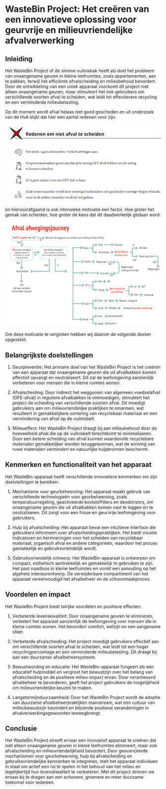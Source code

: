 # WasteBin Project: Het creëren van een innovatieve oplossing voor geurvrije en milieuvriendelijke afvalverwerking

## Inleiding

Het WasteBin Project of de slimme vuilnisbak heeft als doel het probleem van onaangename geuren in kleine leefruimtes, zoals appartementen, aan te pakken, terwijl het efficiënte afvalscheiding en milieubehoud bevordert. Door de ontwikkeling van een uniek apparaat voorkomt dit project niet alleen onaangename geuren, maar stimuleert het ook gebruikers om verschillende soorten afval te scheiden, wat leidt tot effectievere recycling en een verminderde milieubelasting.

Op dit moment wordt afval helaas niet goed gescheden en uit onderzoek van de HvA blijkt dat hier een aantal redenen voor zijn.

![redenen om afval niet te scheiden](redenenomafvalniettescheiden.png)

en hiervoorafgaand is ook intrinsieke motivatie een factor. Hoe groter het gemak van scheiden, hoe groter de kans dat dit daadwerkelijk gedaan word.

![afval afwegingjourney](afval_afwegingsjourney.png)

Om deze motivatie te vergroten hebben wij daarom de volgende doelen opgesteld.

## Belangrijkste doelstellingen

1. Geurpreventie: Het primaire doel van het WasteBin Project is het creëren van een apparaat dat onaangename geuren die uit afvalbakken komen effectief opvangt en neutraliseert. Dit zal de leefomgeving aanzienlijk verbeteren voor mensen die in kleine ruimtes wonen.

2. Afvalscheiding: Door indirect het weggooien van algemeen voedselafval (GFE-afval) in reguliere afvalbakken te ontmoedigen, stimuleert het project de scheiding van verschillende soorten afval. Dit moedigt gebruikers aan om milieuvriendelijke praktijken te omarmen, wat resulteert in gemakkelijkere sortering van recyclebaar materiaal en een vermindering van afval op de vuilnisbelt.

3. Milieueffect: Het WasteBin Project draagt bij aan milieubehoud door de hoeveelheid afval die op de vuilnisbelt terechtkomt te minimaliseren. Door een betere scheiding van afval kunnen waardevolle recyclebare materialen gemakkelijker worden teruggewonnen, wat de winning van ruwe materialen vermindert en natuurlijke hulpbronnen beschermt.

## Kenmerken en functionaliteit van het apparaat

Het WasteBin-apparaat heeft verschillende innovatieve kenmerken om zijn doelstellingen te bereiken:

1. Mechanisme voor geurbeheersing: Het apparaat maakt gebruik van verschillende technologieën voor geurbeheersing, zoals temperatuurregeling, geactiveerde koolstoffilters en deodorizers, om onaangename geuren die uit afvalbakken komen vast te leggen en te neutraliseren. Dit zorgt voor een frisse en geurvrije leefomgeving voor gebruikers.

2. Hulp bij afvalscheiding: Het apparaat bevat een intuïtieve interface die gebruikers informeert over afvalscheidingspraktijken. Het biedt visuele indicatoren en herinneringen voor het scheiden van recyclebaar materiaal, organisch afval en andere categorieën, waardoor het proces gemakkelijk en gebruiksvriendelijk wordt.

3. Gebruiksvriendelijk ontwerp: Het WasteBin-apparaat is ontworpen om compact, esthetisch aantrekkelijk en gemakkelijk te gebruiken te zijn. Het past naadloos in kleine leefruimtes en vormt een aanvulling op het algehele interieurontwerp. De verwijderbare compartiment van het apparaat vereenvoudigd het afvalbeheer en de schoonmaakproces.

## Voordelen en impact

Het WasteBin Project biedt talrijke voordelen en positieve effecten:

1. Verbeterde levenskwaliteit: Door onaangename geuren te elimineren, verbetert het apparaat aanzienlijk de leefomgeving voor mensen die in kleine ruimtes wonen. Het bevordert comfort, welzijn en een aangename sfeer.

2. Verbeterde afvalscheiding: Het project moedigt gebruikers effectief aan om verschillende soorten afval te scheiden, wat leidt tot een hoger recyclingpercentage en een verminderde milieubelasting. Dit draagt bij aan een duurzamer afvalbeheersysteem.

3. Bewustwording en educatie: Het WasteBin-apparaat fungeert als een educatief hulpmiddel en vergroot het bewustzijn over het belang van afvalscheiding en de positieve milieu-impact ervan. Door verantwoord afvalbeheer te bevorderen, geeft het project gebruikers de mogelijkheid om milieuvriendelijke keuzes te maken.

4. Langetermijnduurzaamheid: Door het WasteBin Project wordt de adoptie van duurzame afvalbeheerpraktijken mainstream, wat een cultuur van milieubewustzijn bevordert en blijvende positieve veranderingen in afvalverwerkingsgewoonten teweegbrengt.

## Conclusie

Het WasteBin Project streeft ernaar een innovatief apparaat te creëren dat niet alleen onaangename geuren in kleine leefruimtes elimineert, maar ook afvalscheiding en milieuvriendelijkheid bevordert. Door geavanceerde mechanismen voor geurbeheersing, hulp bij afvalscheiding en gebruiksvriendelijke kenmerken te integreren, stelt het apparaat individuen in staat om actief een rol te spelen in het behoud van het milieu en tegelijkertijd hun levenskwaliteit te verbeteren. Met dit project streven we ernaar bij te dragen aan een schonere, groenere en meer duurzame toekomst voor iedereen.
